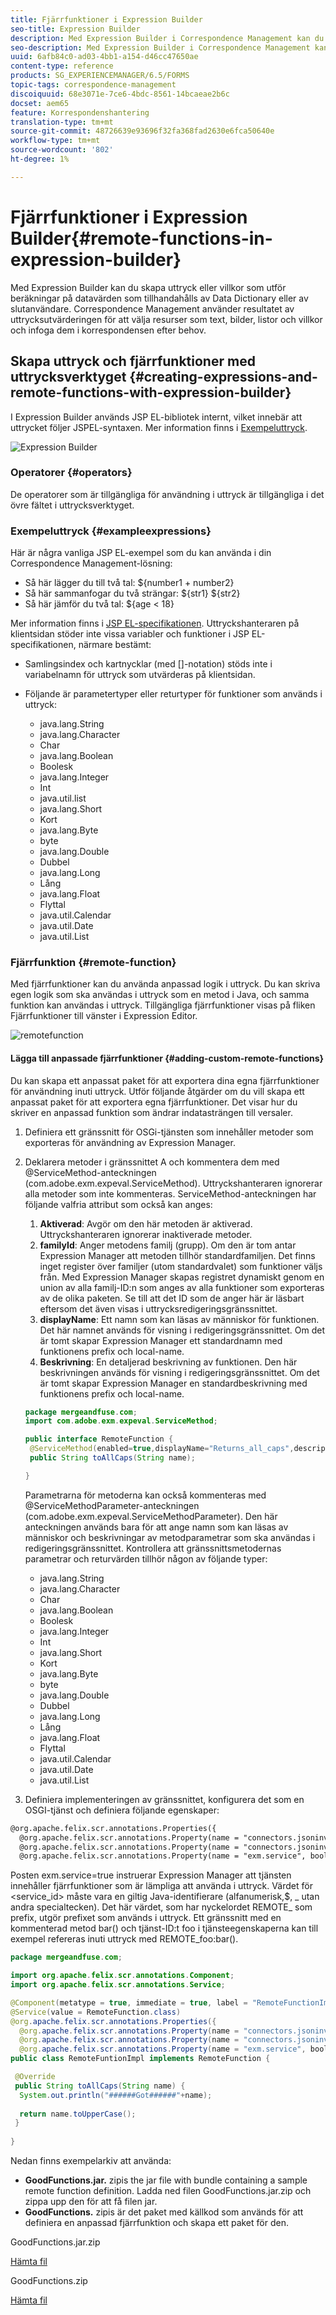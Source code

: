```yaml
---
title: Fjärrfunktioner i Expression Builder
seo-title: Expression Builder
description: Med Expression Builder i Correspondence Management kan du skapa uttryck och fjärrfunktioner.
seo-description: Med Expression Builder i Correspondence Management kan du skapa uttryck och fjärrfunktioner.
uuid: 6afb84c0-ad03-4bb1-a154-d46cc47650ae
content-type: reference
products: SG_EXPERIENCEMANAGER/6.5/FORMS
topic-tags: correspondence-management
discoiquuid: 68e3071e-7ce6-4bdc-8561-14bcaeae2b6c
docset: aem65
feature: Korrespondenshantering
translation-type: tm+mt
source-git-commit: 48726639e93696f32fa368fad2630e6fca50640e
workflow-type: tm+mt
source-wordcount: '802'
ht-degree: 1%

---
```



# Fjärrfunktioner i Expression Builder{#remote-functions-in-expression-builder}

Med Expression Builder kan du skapa uttryck eller villkor som utför beräkningar på datavärden som tillhandahålls av Data Dictionary eller av slutanvändare. Correspondence Management använder resultatet av uttrycksutvärderingen för att välja resurser som text, bilder, listor och villkor och infoga dem i korrespondensen efter behov.

## Skapa uttryck och fjärrfunktioner med uttrycksverktyget {#creating-expressions-and-remote-functions-with-expression-builder}

I Expression Builder används JSP EL-bibliotek internt, vilket innebär att uttrycket följer JSPEL-syntaxen. Mer information finns i [Exempeluttryck](#exampleexpressions).

![Expression Builder](assets/expressionbuilder.png)

### Operatorer {#operators}

De operatorer som är tillgängliga för användning i uttryck är tillgängliga i det övre fältet i uttrycksverktyget.

### Exempeluttryck {#exampleexpressions}

Här är några vanliga JSP EL-exempel som du kan använda i din Correspondence Management-lösning:

* Så här lägger du till två tal: ${number1 + number2}
* Så här sammanfogar du två strängar: ${str1} ${str2}
* Så här jämför du två tal: ${age &lt; 18}

Mer information finns i [JSP EL-specifikationen](https://download.oracle.com/otn-pub/jcp/jsp-2.1-fr-spec-oth-JSpec/jsp-2_1-fr-spec-el.pdf). Uttryckshanteraren på klientsidan stöder inte vissa variabler och funktioner i JSP EL-specifikationen, närmare bestämt:

* Samlingsindex och kartnycklar (med []-notation) stöds inte i variabelnamn för uttryck som utvärderas på klientsidan.
* Följande är parametertyper eller returtyper för funktioner som används i uttryck:

   * java.lang.String
   * java.lang.Character
   * Char
   * java.lang.Boolean
   * Boolesk
   * java.lang.Integer
   * Int
   * java.util.list
   * java.lang.Short
   * Kort
   * java.lang.Byte
   * byte
   * java.lang.Double
   * Dubbel
   * java.lang.Long
   * Lång
   * java.lang.Float
   * Flyttal
   * java.util.Calendar
   * java.util.Date
   * java.util.List

### Fjärrfunktion {#remote-function}

Med fjärrfunktioner kan du använda anpassad logik i uttryck. Du kan skriva egen logik som ska användas i uttryck som en metod i Java, och samma funktion kan användas i uttryck. Tillgängliga fjärrfunktioner visas på fliken Fjärrfunktioner till vänster i Expression Editor.

![remotefunction](assets/remotefunction.png)

#### Lägga till anpassade fjärrfunktioner {#adding-custom-remote-functions}

Du kan skapa ett anpassat paket för att exportera dina egna fjärrfunktioner för användning inuti uttryck. Utför följande åtgärder om du vill skapa ett anpassat paket för att exportera egna fjärrfunktioner. Det visar hur du skriver en anpassad funktion som ändrar indatasträngen till versaler.

1. Definiera ett gränssnitt för OSGi-tjänsten som innehåller metoder som exporteras för användning av Expression Manager.
1. Deklarera metoder i gränssnittet A och kommentera dem med @ServiceMethod-anteckningen (com.adobe.exm.expeval.ServiceMethod). Uttryckshanteraren ignorerar alla metoder som inte kommenteras. ServiceMethod-anteckningen har följande valfria attribut som också kan anges:

   1. **Aktiverad**: Avgör om den här metoden är aktiverad. Uttryckshanteraren ignorerar inaktiverade metoder.
   1. **familyId**: Anger metodens familj (grupp). Om den är tom antar Expression Manager att metoden tillhör standardfamiljen. Det finns inget register över familjer (utom standardvalet) som funktioner väljs från. Med Expression Manager skapas registret dynamiskt genom en union av alla familj-ID:n som anges av alla funktioner som exporteras av de olika paketen. Se till att det ID som de anger här är läsbart eftersom det även visas i uttrycksredigeringsgränssnittet.
   1. **displayName**: Ett namn som kan läsas av människor för funktionen. Det här namnet används för visning i redigeringsgränssnittet. Om det är tomt skapar Expression Manager ett standardnamn med funktionens prefix och local-name.
   1. **Beskrivning**: En detaljerad beskrivning av funktionen. Den här beskrivningen används för visning i redigeringsgränssnittet. Om det är tomt skapar Expression Manager en standardbeskrivning med funktionens prefix och local-name.

   ```java
   package mergeandfuse.com;
   import com.adobe.exm.expeval.ServiceMethod;
   
   public interface RemoteFunction {
    @ServiceMethod(enabled=true,displayName="Returns_all_caps",description="Function to convert to all CAPS", familyId="remote")
    public String toAllCaps(String name);
   
   }
   ```

   Parametrarna för metoderna kan också kommenteras med @ServiceMethodParameter-anteckningen (com.adobe.exm.expeval.ServiceMethodParameter). Den här anteckningen används bara för att ange namn som kan läsas av människor och beskrivningar av metodparametrar som ska användas i redigeringsgränssnittet. Kontrollera att gränssnittsmetodernas parametrar och returvärden tillhör någon av följande typer:

   * java.lang.String
   * java.lang.Character
   * Char
   * java.lang.Boolean
   * Boolesk
   * java.lang.Integer
   * Int
   * java.lang.Short
   * Kort
   * java.lang.Byte
   * byte
   * java.lang.Double
   * Dubbel
   * java.lang.Long
   * Lång
   * java.lang.Float
   * Flyttal
   * java.util.Calendar
   * java.util.Date
   * java.util.List


1. Definiera implementeringen av gränssnittet, konfigurera det som en OSGI-tjänst och definiera följande egenskaper:

```jsp
@org.apache.felix.scr.annotations.Properties({
  @org.apache.felix.scr.annotations.Property(name = "connectors.jsoninvoker", boolValue = true),
  @org.apache.felix.scr.annotations.Property(name = "connectors.jsoninvoker.alias", value = "<service_id>"),
  @org.apache.felix.scr.annotations.Property(name = "exm.service", boolValue = true)})
```

Posten exm.service=true instruerar Expression Manager att tjänsten innehåller fjärrfunktioner som är lämpliga att använda i uttryck. Värdet för &lt;service_id> måste vara en giltig Java-identifierare (alfanumerisk,$, _ utan andra specialtecken). Det här värdet, som har nyckelordet REMOTE_ som prefix, utgör prefixet som används i uttryck. Ett gränssnitt med en kommenterad metod bar() och tjänst-ID:t foo i tjänsteegenskaperna kan till exempel refereras inuti uttryck med REMOTE_foo:bar().

```java
package mergeandfuse.com;

import org.apache.felix.scr.annotations.Component;
import org.apache.felix.scr.annotations.Service;

@Component(metatype = true, immediate = true, label = "RemoteFunctionImpl")
@Service(value = RemoteFunction.class)
@org.apache.felix.scr.annotations.Properties({
  @org.apache.felix.scr.annotations.Property(name = "connectors.jsoninvoker", boolValue = true),
  @org.apache.felix.scr.annotations.Property(name = "connectors.jsoninvoker.alias", value = "test1"),
  @org.apache.felix.scr.annotations.Property(name = "exm.service", boolValue = true)})
public class RemoteFuntionImpl implements RemoteFunction {

 @Override
 public String toAllCaps(String name) {
  System.out.println("######Got######"+name);
  
  return name.toUpperCase();
 }
 
}
```

Nedan finns exempelarkiv att använda:

* **GoodFunctions.jar.** zipis the jar file with bundle containing a sample remote function definition. Ladda ned filen GoodFunctions.jar.zip och zippa upp den för att få filen jar.
* **GoodFunctions.** zipis är det paket med källkod som används för att definiera en anpassad fjärrfunktion och skapa ett paket för den.

GoodFunctions.jar.zip

[Hämta fil](assets/goodfunctions.jar.zip)

GoodFunctions.zip

[Hämta fil](assets/goodfunctions.zip)
